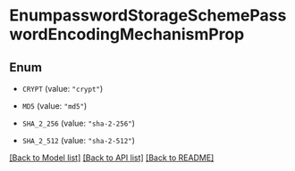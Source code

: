 # EnumpasswordStorageSchemePasswordEncodingMechanismProp

## Enum


* `CRYPT` (value: `"crypt"`)

* `MD5` (value: `"md5"`)

* `SHA_2_256` (value: `"sha-2-256"`)

* `SHA_2_512` (value: `"sha-2-512"`)


[[Back to Model list]](../README.md#documentation-for-models) [[Back to API list]](../README.md#documentation-for-api-endpoints) [[Back to README]](../README.md)


